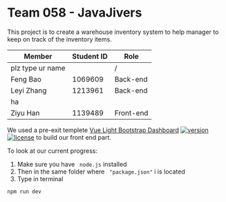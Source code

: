 # Team 058 - JavaJivers
This project is to create a warehouse inventory system to help manager to keep on track of the inventory items. 

| Member | Student ID | Role |
| ------ | ------ | ----- |
|  plz type ur name |  |   /    | 
| Feng Bao| 1069609 |Back-end|
| Leyi Zhang| 1213961 |Back-end|
| ha|  ||
| Ziyu Han| 1139489 |Front-end|

We used a pre-exit templete [Vue Light Bootstrap Dashboard](http://vuejs.creative-tim.com/vue-light-bootstrap-dashboard) [![version][version-badge]][CHANGELOG] [![license][license-badge]][LICENSE] to build our front end part.

To look at our current progress:
1. Make sure you have ` node.js`  installed
2. Then in the same folder where ` "package.json"` i is located
3. Type in terminal
```sh
npm run dev
```




[CHANGELOG]: ./CHANGELOG.md
[LICENSE]: ./LICENSE.md
[version-badge]: https://img.shields.io/badge/version-1.0.0-blue.svg
[license-badge]: https://img.shields.io/badge/license-MIT-blue.svg
